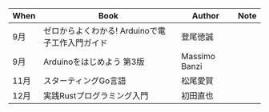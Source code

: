 | When | Book | Author | Note |
|------|------|------|------|
| 9月 | ゼロからよくわかる! Arduinoで電子工作入門ガイド | 登尾徳誠 ||
| 9月 | Arduinoをはじめよう 第3版 | Massimo Banzi ||
| 11月 | スターティングGo言語 | 松尾愛賀 ||
| 12月 | 実践Rustプログラミング入門 | 初田直也 ||
